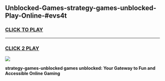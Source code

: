 
## Unblocked-Games-strategy-games-unblocked-Play-Online-#evs4t
<h3>
<a href="https://premium.freeplayer.one?title=strategy-games-unblocked&ref=27F">CLICK TO PLAY</a></h3>
<hr>

<h3>
<a href="https://premium.freeplayer.one?title=strategy-games-unblocked&ref=27F">CLICK 2 PLAY</a>
  
</h3>

<a href="https://premium.freeplayer.one?title=strategy-games-unblocked&ref=27F"><img src="https://clearcache.store/games.png"></a>


**strategy-games-unblocked games unblocked: Your Gateway to Fun and Accessible Online Gaming**
